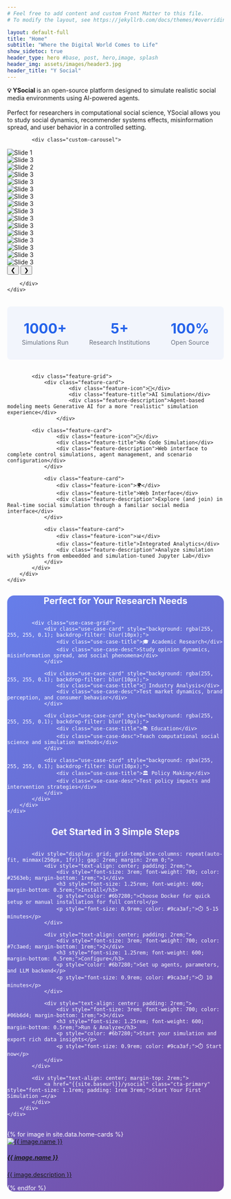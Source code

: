 ```yaml
---
# Feel free to add content and custom Front Matter to this file.
# To modify the layout, see https://jekyllrb.com/docs/themes/#overriding-theme-defaults

layout: default-full
title: "Home"
subtitle: "Where the Digital World Comes to Life"
show_sidetoc: true
header_type: hero #base, post, hero,image, splash
header_img: assets/images/header3.jpg
header_title: "Y Social"
---
```


<style>
.cta-buttons {
    display: flex;
    gap: 1rem;
    margin: 2rem 0;
    flex-wrap: wrap;
    justify-content: center;
}
.cta-primary {
    background: #2563eb;
    color: white;
    padding: 0.75rem 2rem;
    border-radius: 0.5rem;
    text-decoration: none;
    font-weight: 600;
    transition: all 0.3s;
    display: inline-block;
}
.cta-primary:hover {
    background: #1d4ed8;
    transform: translateY(-2px);
    box-shadow: 0 4px 12px rgba(37, 99, 235, 0.3);
    color: white;
    text-decoration: none;
}
.cta-secondary {
    background: transparent;
    color: #2563eb;
    padding: 0.75rem 2rem;
    border: 2px solid #2563eb;
    border-radius: 0.5rem;
    text-decoration: none;
    font-weight: 600;
    transition: all 0.3s;
    display: inline-block;
}
.cta-secondary:hover {
    background: #2563eb;
    color: white;
    text-decoration: none;
}
.feature-grid {
    display: grid;
    grid-template-columns: repeat(auto-fit, minmax(250px, 1fr));
    gap: 2rem;
    margin: 3rem 0;
}
.feature-card {
    background: white;
    padding: 2rem;
    border-radius: 0.75rem;
    box-shadow: 0 4px 6px rgba(0, 0, 0, 0.1);
    transition: all 0.3s;
    text-align: center;
}
.feature-card:hover {
    transform: translateY(-5px);
    box-shadow: 0 12px 24px rgba(0, 0, 0, 0.15);
}
.feature-icon {
    font-size: 3rem;
    margin-bottom: 1rem;
}
.feature-title {
    font-size: 1.25rem;
    font-weight: 700;
    margin-bottom: 0.5rem;
    color: #1f2937;
}
.feature-description {
    color: #6b7280;
    font-size: 0.95rem;
    line-height: 1.6;
}
.stats-bar {
    display: flex;
    justify-content: center;
    gap: 3rem;
    flex-wrap: wrap;
    margin: 2rem 0;
    padding: 2rem;
    background: rgba(37, 99, 235, 0.05);
    border-radius: 0.5rem;
}
.stat-item {
    text-align: center;
}
.stat-number {
    font-size: 2rem;
    font-weight: 700;
    color: #2563eb;
}
.stat-label {
    color: #6b7280;
    font-size: 0.9rem;
    margin-top: 0.25rem;
}
.use-case-grid {
    display: grid;
    grid-template-columns: repeat(auto-fit, minmax(200px, 1fr));
    gap: 1.5rem;
    margin: 2rem 0;
}
.use-case-card {
    background: linear-gradient(135deg, #667eea 0%, #764ba2 100%);
    color: white;
    padding: 1.5rem;
    border-radius: 0.5rem;
    text-align: center;
    transition: all 0.3s;
}
.use-case-card:hover {
    transform: scale(1.05);
}
.use-case-title {
    font-weight: 700;
    font-size: 1.1rem;
    margin-bottom: 0.5rem;
}
.use-case-desc {
    font-size: 0.85rem;
    opacity: 0.9;
}
</style>

           

<div class="container py-3">
    
<div class="alert-info-custom">
<strong>💡 YSocial </strong>  is an open-source platform designed to simulate realistic social media environments using AI-powered agents. 
<br><br>
Perfect for researchers in computational social science, YSocial allows you to study social dynamics, recommender systems effects, misinformation spread, and user behavior in a controlled setting.
 </div>
</div>


<div class="container py-4">
    <div class="row">
        <div class="col-md-12">

            <div class="custom-carousel">
  <div class="carousel-container">
    <div class="carousel-item active">
      <img src="../assets/images/screen/login.png" alt="Slide 1" >
    </div>
<div class="carousel-item">
      <img src="../assets/images/screen/admin0.png" alt="Slide 3">
    </div>
    <div class="carousel-item">
      <img src="../assets/images/screen/admin1.png" alt="Slide 2">
    </div>
 <div class="carousel-item">
      <img src="../assets/images/screen/admin2.png" alt="Slide 3">
    </div>
 <div class="carousel-item">
      <img src="../assets/images/screen/admin3.png" alt="Slide 3">
    </div>
    <div class="carousel-item">
      <img src="../assets/images/screen/admin4.png" alt="Slide 3">
    </div>
<div class="carousel-item">
      <img src="../assets/images/screen/admin5.png" alt="Slide 3">
    </div>
<div class="carousel-item">
      <img src="../assets/images/screen/admin6.png" alt="Slide 3">
    </div>
<div class="carousel-item">
      <img src="../assets/images/screen/admin7.png" alt="Slide 3">
    </div>
<div class="carousel-item">
      <img src="../assets/images/screen/admin8.png" alt="Slide 3">
    </div>
<div class="carousel-item">
      <img src="../assets/images/screen/admin9.png" alt="Slide 3">
    </div>
<div class="carousel-item">
      <img src="../assets/images/screen/admin10.png" alt="Slide 3">
    </div>
<div class="carousel-item">
      <img src="../assets/images/screen/pl1.png" alt="Slide 3">
    </div><div class="carousel-item">
      <img src="../assets/images/screen/pl2.png" alt="Slide 3">
    </div>
<div class="carousel-item">
      <img src="../assets/images/screen/pl3.png" alt="Slide 3">
    </div>
<div class="carousel-item">
      <img src="../assets/images/screen/pl4.png" alt="Slide 3">
    </div>


  </div>
  <button class="prev">&#10094;</button>
  <button class="next">&#10095;</button>
</div>

        </div>
    </div>
</div>

<div class="stats-bar">
                <div class="stat-item">
                    <div class="stat-number">1000+</div>
                    <div class="stat-label">Simulations Run</div>
                </div>
                <div class="stat-item">
                    <div class="stat-number">5+</div>
                    <div class="stat-label">Research Institutions</div>
                </div>
                <div class="stat-item">
                    <div class="stat-number">100%</div>
                    <div class="stat-label">Open Source</div>
                </div>
            </div>

<div class="container py-4">
    <div class="row">
        <div class="col-md-12">

            <div class="feature-grid">
                <div class="feature-card">
                        <div class="feature-icon">🧠</div>
                        <div class="feature-title">AI Simulation</div>
                        <div class="feature-description">Agent-based modeling meets Generative AI for a more "realistic" simulation experience</div>
                    </div>

            <div class="feature-card">
                    <div class="feature-icon">🔧</div>
                    <div class="feature-title">No Code Simulation</div>
                    <div class="feature-description">Web interface to complete control simulations, agent management, and scenario configuration</div>
                </div>
            
                <div class="feature-card">
                    <div class="feature-icon">🌍</div>
                    <div class="feature-title">Web Interface</div>
                    <div class="feature-description">Explore (and join) in Real-time social simulation through a familiar social media interface</div>
                </div>

                <div class="feature-card">
                    <div class="feature-icon">📊</div>
                    <div class="feature-title">Integrated Analytics</div>
                    <div class="feature-description">Analyze simulation with ySights from embeedded and simulation-tuned Jupyter Lab</div>
                </div>
            </div>
        </div>
    </div>







<div class="container py-4" style="background: linear-gradient(135deg, #667eea 0%, #764ba2 100%); border-radius: 1rem; color: white;">
    <div class="row">
        <div class="col-md-12">
            <h2 style="text-align: center; margin-bottom: 2rem; color: white; font-weight: 700;">Perfect for Your Research Needs</h2>
            
            <div class="use-case-grid">
                <div class="use-case-card" style="background: rgba(255, 255, 255, 0.1); backdrop-filter: blur(10px);">
                    <div class="use-case-title">🎓 Academic Research</div>
                    <div class="use-case-desc">Study opinion dynamics, misinformation spread, and social phenomena</div>
                </div>
                
                <div class="use-case-card" style="background: rgba(255, 255, 255, 0.1); backdrop-filter: blur(10px);">
                    <div class="use-case-title">💼 Industry Analysis</div>
                    <div class="use-case-desc">Test market dynamics, brand perception, and consumer behavior</div>
                </div>
                
                <div class="use-case-card" style="background: rgba(255, 255, 255, 0.1); backdrop-filter: blur(10px);">
                    <div class="use-case-title">📚 Education</div>
                    <div class="use-case-desc">Teach computational social science and simulation methods</div>
                </div>
                
                <div class="use-case-card" style="background: rgba(255, 255, 255, 0.1); backdrop-filter: blur(10px);">
                    <div class="use-case-title">🏛️ Policy Making</div>
                    <div class="use-case-desc">Test policy impacts and intervention strategies</div>
                </div>
            </div>
        </div>
    </div>
</div>

<div class="container py-4">
    <div class="row">
        <div class="col-md-12">
            <h2 style="text-align: center; margin-bottom: 2rem; font-weight: 700;">Get Started in 3 Simple Steps</h2>
            
            <div style="display: grid; grid-template-columns: repeat(auto-fit, minmax(250px, 1fr)); gap: 2rem; margin: 2rem 0;">
                <div style="text-align: center; padding: 2rem;">
                    <div style="font-size: 3rem; font-weight: 700; color: #2563eb; margin-bottom: 1rem;">1</div>
                    <h3 style="font-size: 1.25rem; font-weight: 600; margin-bottom: 0.5rem;">Install</h3>
                    <p style="color: #6b7280;">Choose Docker for quick setup or manual installation for full control</p>
                    <p style="font-size: 0.9rem; color: #9ca3af;">⏱️ 5-15 minutes</p>
                </div>
                
                <div style="text-align: center; padding: 2rem;">
                    <div style="font-size: 3rem; font-weight: 700; color: #7c3aed; margin-bottom: 1rem;">2</div>
                    <h3 style="font-size: 1.25rem; font-weight: 600; margin-bottom: 0.5rem;">Configure</h3>
                    <p style="color: #6b7280;">Set up agents, parameters, and LLM backend</p>
                    <p style="font-size: 0.9rem; color: #9ca3af;">⏱️ 10 minutes</p>
                </div>
                
                <div style="text-align: center; padding: 2rem;">
                    <div style="font-size: 3rem; font-weight: 700; color: #06b6d4; margin-bottom: 1rem;">3</div>
                    <h3 style="font-size: 1.25rem; font-weight: 600; margin-bottom: 0.5rem;">Run & Analyze</h3>
                    <p style="color: #6b7280;">Start your simulation and export rich data insights</p>
                    <p style="font-size: 0.9rem; color: #9ca3af;">⏱️ Start now</p>
                </div>
            </div>
            
            <div style="text-align: center; margin-top: 2rem;">
                <a href="{{site.baseurl}}/ysocial" class="cta-primary" style="font-size: 1.1rem; padding: 1rem 3rem;">Start Your First Simulation →</a>
            </div>
        </div>
    </div>
</div>
<br>
<div class="row pb-5">
    <div class="col-md-12 col-sm-12">
        <div class="card-container">
            {% for image in site.data.home-cards %}
            <div class="card" style="width: 18rem;">
                    <a href="{{site.baseurl}}{{ image.path}}">
                    <div class="card-img"  ><img src="{{site.baseurl}}{{ image.url}}" class="card-img-top" alt="{{ image.name }}">
                    </div>
                    <div class="card-body">
                        <h5 class="card-title">{{ image.name }}</h5>
                        <p class="card-text">{{ image.description }}</p>
                    </div>
                    </a>    
            </div>
            {% endfor %}
        </div>
    </div>
</div>


<script>
// Initialize carousel for the homepage
document.addEventListener('DOMContentLoaded', function() {
  const carousel = document.querySelector('.custom-carousel');
  if (!carousel) {
    console.log('Carousel not found on index page');
    return;
  }
  
  let currentIndex = 0;
  const items = carousel.querySelectorAll('.carousel-item');
  const totalItems = items.length;
  const nextBtn = carousel.querySelector('.next');
  const prevBtn = carousel.querySelector('.prev');

  if (!nextBtn || !prevBtn) {
    console.log('Carousel buttons not found');
    return;
  }

  console.log(`Index carousel initialized with ${totalItems} items`);

  nextBtn.addEventListener('click', () => {
    currentIndex = (currentIndex + 1) % totalItems; 
    updateCarousel();
  });

  prevBtn.addEventListener('click', () => {
    currentIndex = (currentIndex - 1 + totalItems) % totalItems;  
    updateCarousel();
  });

  function updateCarousel() {
    items.forEach(item => item.classList.remove('active'));
    items[currentIndex].classList.add('active');
  }
});
</script>

<!--
<div class="container py-3 mb-0 bg-color-full bg-color">
    <div class="row">
        <div class="col-md-3 col-md-offset-3">
        </div>
        <div class="col-md-6">
            <p>Prima di affrontare la realizzazione del sito è necessario installare Jekyll</p>
            <a href="{{site.baseurl}}/installation" class="btn btn-info" role="button">Installazione di Jeykll</a>
        </div>
    </div>
</div>
-->